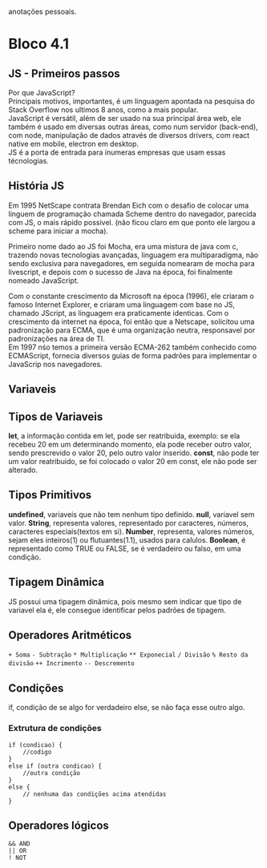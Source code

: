 anotações pessoais.

# Bloco 4.1

## JS - Primeiros passos

Por que JavaScript? <br>
Principais motivos, importantes, é um linguagem apontada na pesquisa do Stack Overflow nos ultimos 8 anos, como a mais popular.<br>
JavaScript é versátil, além de ser usado na sua principal área web, ele também é usado em diversas outras áreas, como num servidor (back-end), com node, manipulação de dados através de diversos drivers, com react native em mobile, electron em desktop. <br>
JS é a porta de entrada para inumeras empresas que usam essas técnologias. <br>

## História JS

Em 1995 NetScape contrata Brendan Eich com o desafio de colocar uma linguem de programação chamada Scheme dentro do navegador, parecida com JS, o mais rápido possivel. (não ficou claro em que ponto ele largou a scheme para iniciar a mocha). <br>

Primeiro nome dado ao JS foi Mocha, era uma mistura de java com c, trazendo novas tecnologias avançadas, linguagem era multiparadigma, não sendo exclusiva para navegadores, em seguida nomearam de mocha para livescript, e depois com o sucesso de Java na época, foi finalmente nomeado JavaScript.

Com o constante crescimento da Microsoft na época (1996), ele criaram o famoso Internet Explorer, e criaram uma linguagem com base no JS, chamado JScript, as linguagem era praticamente identicas.
Com o crescimento da internet na época, foi então que a Netscape, solicitou uma padronização para ECMA, que é uma organização neutra, responsavel por padronizações na área de TI. <br>
Em 1997 nśo temos a primeira versão ECMA-262 também conhecido como ECMAScript, fornecia diversos guias de forma padrões para implementar o JavaScrip nos navegadores.

## Variaveis

## Tipos de Variaveis

**let**, a informação contida em let, pode ser reatribuida, exemplo: se ela recebeu 20 em um determinando momento, ela pode receber outro valor, sendo prescrevido o valor 20, pelo outro valor inserido.
**const**, não pode ter um valor reatribuido, se foi colocado o valor 20 em const, ele não pode ser alterado.

## Tipos Primitivos

**undefined**, variaveis que não tem nenhum tipo definido.
**null**, variavel sem valor.
**String**,  representa valores, representado por caracteres, números, caracteres especiais(textos em si).
**Number**, representa, valores números, sejam eles inteiros(1) ou flutuantes(1.1), usados para calulos.
**Boolean**, é representado como TRUE ou FALSE, se é verdadeiro ou falso, em uma condição.

## Tipagem Dinâmica

JS possui uma tipagem dinâmica, pois mesmo sem indicar que tipo de variavel ela é, ele consegue identificar pelos padrões de tipagem.

## Operadores Aritméticos

`+ Soma`
`- Subtração`
`* Multiplicação`
`** Exponecial`
`/ Divisão`
`% Resto da divisão`
`++ Incrimento`
`-- Descremento`

## Condições

if, condição de se algo for verdadeiro
else, se não faça esse outro algo.

### Extrutura de condições

```
if (condicao) {
    //codigo
}
else if (outra condicao) {
    //outra condição
}
else {
    // nenhuma das condições acima atendidas
}
```

## Operadores lógicos

```
&& AND
|| OR
! NOT
```